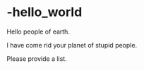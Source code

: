 # -hello_world
Hello people of earth. 

I have come rid your planet of stupid people.

Please provide a list.
